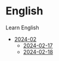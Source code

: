 # English
Learn English
* [2024-02](./2024/02)
  * [2024-02-17](./2024/02/17.md)  
  * [2024-02-18](./2024/02/18.md)